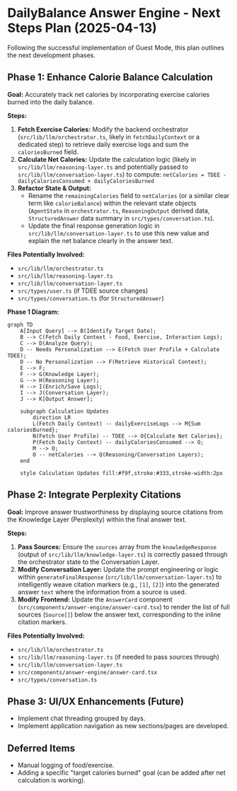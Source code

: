 # DailyBalance Answer Engine - Next Steps Plan (2025-04-13)

Following the successful implementation of Guest Mode, this plan outlines the next development phases.

## Phase 1: Enhance Calorie Balance Calculation

**Goal:** Accurately track net calories by incorporating exercise calories burned into the daily balance.

**Steps:**

1.  **Fetch Exercise Calories:** Modify the backend orchestrator (`src/lib/llm/orchestrator.ts`, likely in `fetchDailyContext` or a dedicated step) to retrieve daily exercise logs and sum the `caloriesBurned` field.
2.  **Calculate Net Calories:** Update the calculation logic (likely in `src/lib/llm/reasoning-layer.ts` and potentially passed to `src/lib/llm/conversation-layer.ts`) to compute:
    `netCalories = TDEE - dailyCaloriesConsumed + dailyCaloriesBurned`
3.  **Refactor State & Output:**
    *   Rename the `remainingCalories` field to `netCalories` (or a similar clear term like `calorieBalance`) within the relevant state objects (`AgentState` in `orchestrator.ts`, `ReasoningOutput` derived data, `StructuredAnswer` data summary in `src/types/conversation.ts`).
    *   Update the final response generation logic in `src/lib/llm/conversation-layer.ts` to use this new value and explain the net balance clearly in the answer text.

**Files Potentially Involved:**
*   `src/lib/llm/orchestrator.ts`
*   `src/lib/llm/reasoning-layer.ts`
*   `src/lib/llm/conversation-layer.ts`
*   `src/types/user.ts` (if TDEE source changes)
*   `src/types/conversation.ts` (for `StructuredAnswer`)

**Phase 1 Diagram:**

```mermaid
graph TD
    A[Input Query] --> B(Identify Target Date);
    B --> C(Fetch Daily Context - Food, Exercise, Interaction Logs);
    C --> D(Analyze Query);
    D -- Needs Personalization --> E(Fetch User Profile + Calculate TDEE);
    D -- No Personalization --> F(Retrieve Historical Context);
    E --> F;
    F --> G(Knowledge Layer);
    G --> H(Reasoning Layer);
    H --> I(Enrich/Save Logs);
    I --> J(Conversation Layer);
    J --> K[Output Answer];

    subgraph Calculation Updates
        direction LR
        L(Fetch Daily Context) -- dailyExerciseLogs --> M{Sum caloriesBurned};
        N(Fetch User Profile) -- TDEE --> O{Calculate Net Calories};
        P(Fetch Daily Context) -- dailyCaloriesConsumed --> O;
        M --> O;
        O -- netCalories --> Q(Reasoning/Conversation Layers);
    end

    style Calculation Updates fill:#f9f,stroke:#333,stroke-width:2px
```

## Phase 2: Integrate Perplexity Citations

**Goal:** Improve answer trustworthiness by displaying source citations from the Knowledge Layer (Perplexity) within the final answer text.

**Steps:**

1.  **Pass Sources:** Ensure the `sources` array from the `knowledgeResponse` (output of `src/lib/llm/knowledge-layer.ts`) is correctly passed through the orchestrator state to the Conversation Layer.
2.  **Modify Conversation Layer:** Update the prompt engineering or logic within `generateFinalResponse` (`src/lib/llm/conversation-layer.ts`) to intelligently weave citation markers (e.g., `[1]`, `[2]`) into the generated answer `text` where the information from a source is used.
3.  **Modify Frontend:** Update the `AnswerCard` component (`src/components/answer-engine/answer-card.tsx`) to render the list of full sources (`Source[]`) below the answer text, corresponding to the inline citation markers.

**Files Potentially Involved:**
*   `src/lib/llm/orchestrator.ts`
*   `src/lib/llm/reasoning-layer.ts` (if needed to pass sources through)
*   `src/lib/llm/conversation-layer.ts`
*   `src/components/answer-engine/answer-card.tsx`
*   `src/types/conversation.ts`

## Phase 3: UI/UX Enhancements (Future)

*   Implement chat threading grouped by days.
*   Implement application navigation as new sections/pages are developed.

## Deferred Items

*   Manual logging of food/exercise.
*   Adding a specific "target calories burned" goal (can be added after net calculation is working).
